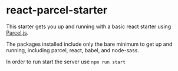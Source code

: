 # react-parcel-starter

This starter gets you up and running with a basic react starter using [Parcel.js](https://parceljs.org/).

The packages installed include only the bare minimum to get up and running, including parcel, react, babel, and node-sass.

In order to run start the server use `npm run start`
